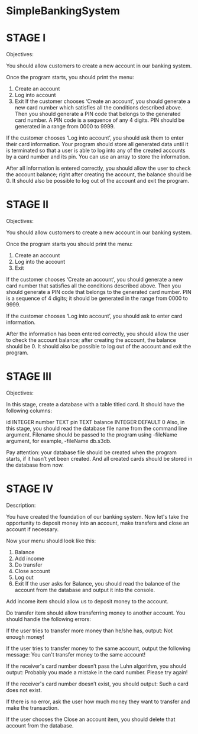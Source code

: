 # SimpleBankingSystem

# STAGE I
Objectives:

You should allow customers to create a new account in our banking system.

Once the program starts, you should print the menu:

1. Create an account
2. Log into account
0. Exit
If the customer chooses ‘Create an account’, you should generate a new card number which satisfies all the conditions described above. Then you should generate a PIN code that belongs to the generated card number. A PIN code is a sequence of any 4 digits. PIN should be generated in a range from 0000 to 9999.

If the customer chooses ‘Log into account’, you should ask them to enter their card information. Your program should store all generated data until it is terminated so that a user is able to log into any of the created accounts by a card number and its pin. You can use an array to store the information.

After all information is entered correctly, you should allow the user to check the account balance; right after creating the account, the balance should be 0. It should also be possible to log out of the account and exit the program.
 
# STAGE II
Objectives:

You should allow customers to create a new account in our banking system.

Once the program starts you should print the menu:

1. Create an account
2. Log into the account
0. Exit

If the customer chooses ‘Create an account’, you should generate a new card number that satisfies all the conditions described above. Then you should generate a PIN code that belongs to the generated card number. PIN is a sequence of 4 digits; it should be generated in the range from 0000 to 9999.

If the customer chooses ‘Log into account’, you should ask to enter card information.

After the information has been entered correctly, you should allow the user to check the account balance; after creating the account, the balance should be 0. It should also be possible to log out of the account and exit the program.

# STAGE III
Objectives:

In this stage, create a database with a table titled card. It should have the following columns:

id INTEGER
number TEXT
pin TEXT
balance INTEGER DEFAULT 0
Also, in this stage, you should read the database file name from the command line argument. Filename should be passed to the program using -fileName argument, for example, -fileName db.s3db.

Pay attention: your database file should be created when the program starts, if it hasn’t yet been created. And all created cards should be stored in the database from now.

# STAGE IV
Description:

You have created the foundation of our banking system. Now let's take the opportunity to deposit money into an account, make transfers and close an account if necessary.

Now your menu should look like this:

1. Balance
2. Add income
3. Do transfer
4. Close account
5. Log out
0. Exit
If the user asks for Balance, you should read the balance of the account from the database and output it into the console.

Add income item should allow us to deposit money to the account.

Do transfer item should allow transferring money to another account. You should handle the following errors:

If the user tries to transfer more money than he/she has, output: Not enough money! 

If the user tries to transfer money to the same account, output the following message: You can't transfer money to the same account! 

If the receiver's card number doesn’t pass the Luhn algorithm, you should output: Probably you made a mistake in the card number. Please try again! 

If the receiver's card number doesn’t exist, you should output: Such a card does not exist. 

If there is no error, ask the user how much money they want to transfer and make the transaction. 

If the user chooses the Close an account item, you should delete that account from the database. 

